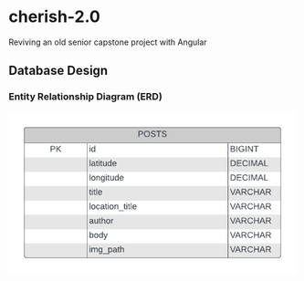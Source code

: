 # cherish-2.0
Reviving an old senior capstone project with Angular

## Database Design
### Entity Relationship Diagram (ERD)
![Cherish ERD](images/cherish_erd.png)

